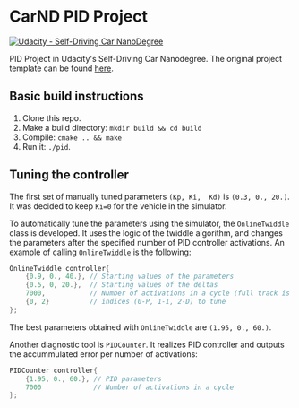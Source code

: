 # CarND PID Project

[![Udacity - Self-Driving Car NanoDegree](https://s3.amazonaws.com/udacity-sdc/github/shield-carnd.svg)](http://www.udacity.com/drive)

PID Project in Udacity's Self-Driving Car Nanodegree. The original project template can be found [here](https://github.com/udacity/CarND-PID-Control-Project).

## Basic build instructions

1. Clone this repo.
2. Make a build directory: `mkdir build && cd build`
3. Compile: `cmake .. && make`
4. Run it: `./pid`. 

## Tuning the controller

The first set of manually tuned parameters `(Kp, Ki,  Kd)` is `(0.3, 0., 20.)`. It was decided to keep `Ki=0` for the vehicle in the simulator. 

To automatically tune the parameters using the simulator, the `OnlineTwiddle` class is developed. It uses the logic of the twiddle algorithm, and changes the parameters after the specified number of PID controller activations. An example of calling `OnlineTwiddle` is the following:

```cpp
OnlineTwiddle controller{
    {0.9, 0., 40.}, // Starting values of the parameters 
    {0.5, 0, 20.},  // Starting values of the deltas
    7000,           // Number of activations in a cycle (full track is ~7000)
    {0, 2}          // indices (0-P, 1-I, 2-D) to tune
};
```
The best parameters obtained with `OnlineTwiddle` are `(1.95, 0., 60.)`. 

Another diagnostic tool is `PIDCounter`. It realizes PID controller and outputs the accummulated error per number of activations:

```cpp
PIDCounter controller{
    {1.95, 0., 60.}, // PID parameters
    7000             // Number of activations in a cycle
};
```
